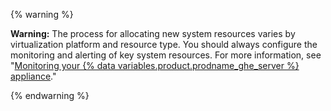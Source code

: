 {% warning %}

**Warning:** The process for allocating new system resources varies by virtualization platform and resource type. You should always configure the monitoring and alerting of key system resources. For more information, see "[Monitoring your {% data variables.product.prodname_ghe_server %} appliance](/enterprise/admin/guides/installation/monitoring-your-github-enterprise-server-appliance/)."

{% endwarning %}
